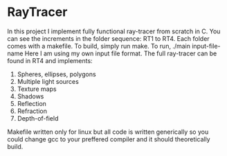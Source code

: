 # RayTracer
In this project I implement fully functional ray-tracer from scratch in C.
You can see the increments in the folder sequence: RT1 to RT4.
Each folder comes with a makefile.
To build, simply run make.
To run, ./main input-file-name
Here I am using my own input file format.
The full ray-tracer can be found in RT4 and implements:

1. Spheres, ellipses, polygons
2. Multiple light sources
3. Texture maps
4. Shadows
5. Reflection
6. Refraction
7. Depth-of-field

Makefile written only for linux but all code is written generically so you could change gcc to your preffered compiler and it should theoretically build.
